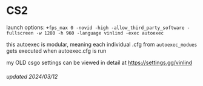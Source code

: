# CS2
launch options: `+fps_max 0 -novid -high -allow_third_party_software -fullscreen -w 1280 -h 960 -language vinlind -exec autoexec`

this autoexec is modular, meaning each individual .cfg from `autoexec_modues` gets executed when autoexec.cfg is run

my OLD csgo settings can be viewed in detail at https://settings.gg/vinlind

###### updated 2024/03/12
